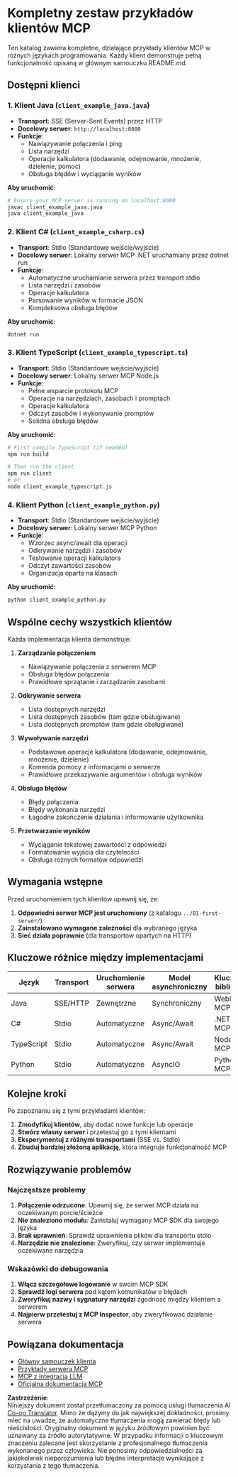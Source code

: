 <!--
CO_OP_TRANSLATOR_METADATA:
{
  "original_hash": "affcf199a44f60283a289dcb69dc144e",
  "translation_date": "2025-07-17T13:34:33+00:00",
  "source_file": "03-GettingStarted/02-client/complete_examples.md",
  "language_code": "pl"
}
-->
# Kompletny zestaw przykładów klientów MCP

Ten katalog zawiera kompletne, działające przykłady klientów MCP w różnych językach programowania. Każdy klient demonstruje pełną funkcjonalność opisaną w głównym samouczku README.md.

## Dostępni klienci

### 1. Klient Java (`client_example_java.java`)
- **Transport**: SSE (Server-Sent Events) przez HTTP
- **Docelowy serwer**: `http://localhost:8080`
- **Funkcje**: 
  - Nawiązywanie połączenia i ping
  - Lista narzędzi
  - Operacje kalkulatora (dodawanie, odejmowanie, mnożenie, dzielenie, pomoc)
  - Obsługa błędów i wyciąganie wyników

**Aby uruchomić:**
```bash
# Ensure your MCP server is running on localhost:8080
javac client_example_java.java
java client_example_java
```

### 2. Klient C# (`client_example_csharp.cs`)
- **Transport**: Stdio (Standardowe wejście/wyjście)
- **Docelowy serwer**: Lokalny serwer MCP .NET uruchamiany przez dotnet run
- **Funkcje**:
  - Automatyczne uruchamianie serwera przez transport stdio
  - Lista narzędzi i zasobów
  - Operacje kalkulatora
  - Parsowanie wyników w formacie JSON
  - Kompleksowa obsługa błędów

**Aby uruchomić:**
```bash
dotnet run
```

### 3. Klient TypeScript (`client_example_typescript.ts`)
- **Transport**: Stdio (Standardowe wejście/wyjście)
- **Docelowy serwer**: Lokalny serwer MCP Node.js
- **Funkcje**:
  - Pełne wsparcie protokołu MCP
  - Operacje na narzędziach, zasobach i promptach
  - Operacje kalkulatora
  - Odczyt zasobów i wykonywanie promptów
  - Solidna obsługa błędów

**Aby uruchomić:**
```bash
# First compile TypeScript (if needed)
npm run build

# Then run the client
npm run client
# or
node client_example_typescript.js
```

### 4. Klient Python (`client_example_python.py`)
- **Transport**: Stdio (Standardowe wejście/wyjście)  
- **Docelowy serwer**: Lokalny serwer MCP Python
- **Funkcje**:
  - Wzorzec async/await dla operacji
  - Odkrywanie narzędzi i zasobów
  - Testowanie operacji kalkulatora
  - Odczyt zawartości zasobów
  - Organizacja oparta na klasach

**Aby uruchomić:**
```bash
python client_example_python.py
```

## Wspólne cechy wszystkich klientów

Każda implementacja klienta demonstruje:

1. **Zarządzanie połączeniem**
   - Nawiązywanie połączenia z serwerem MCP
   - Obsługa błędów połączenia
   - Prawidłowe sprzątanie i zarządzanie zasobami

2. **Odkrywanie serwera**
   - Lista dostępnych narzędzi
   - Lista dostępnych zasobów (tam gdzie obsługiwane)
   - Lista dostępnych promptów (tam gdzie obsługiwane)

3. **Wywoływanie narzędzi**
   - Podstawowe operacje kalkulatora (dodawanie, odejmowanie, mnożenie, dzielenie)
   - Komenda pomocy z informacjami o serwerze
   - Prawidłowe przekazywanie argumentów i obsługa wyników

4. **Obsługa błędów**
   - Błędy połączenia
   - Błędy wykonania narzędzi
   - Łagodne zakończenie działania i informowanie użytkownika

5. **Przetwarzanie wyników**
   - Wyciąganie tekstowej zawartości z odpowiedzi
   - Formatowanie wyjścia dla czytelności
   - Obsługa różnych formatów odpowiedzi

## Wymagania wstępne

Przed uruchomieniem tych klientów upewnij się, że:

1. **Odpowiedni serwer MCP jest uruchomiony** (z katalogu `../01-first-server/`)
2. **Zainstalowano wymagane zależności** dla wybranego języka
3. **Sieć działa poprawnie** (dla transportów opartych na HTTP)

## Kluczowe różnice między implementacjami

| Język      | Transport | Uruchomienie serwera | Model asynchroniczny | Kluczowe biblioteki |
|------------|-----------|----------------------|---------------------|---------------------|
| Java       | SSE/HTTP  | Zewnętrzne           | Synchroniczny       | WebFlux, MCP SDK    |
| C#         | Stdio     | Automatyczne         | Async/Await         | .NET MCP SDK        |
| TypeScript | Stdio     | Automatyczne         | Async/Await         | Node MCP SDK        |
| Python     | Stdio     | Automatyczne         | AsyncIO             | Python MCP SDK      |

## Kolejne kroki

Po zapoznaniu się z tymi przykładami klientów:

1. **Zmodyfikuj klientów**, aby dodać nowe funkcje lub operacje
2. **Stwórz własny serwer** i przetestuj go z tymi klientami
3. **Eksperymentuj z różnymi transportami** (SSE vs. Stdio)
4. **Zbuduj bardziej złożoną aplikację**, która integruje funkcjonalność MCP

## Rozwiązywanie problemów

### Najczęstsze problemy

1. **Połączenie odrzucone**: Upewnij się, że serwer MCP działa na oczekiwanym porcie/ścieżce
2. **Nie znaleziono modułu**: Zainstaluj wymagany MCP SDK dla swojego języka
3. **Brak uprawnień**: Sprawdź uprawnienia plików dla transportu stdio
4. **Narzędzie nie znalezione**: Zweryfikuj, czy serwer implementuje oczekiwane narzędzia

### Wskazówki do debugowania

1. **Włącz szczegółowe logowanie** w swoim MCP SDK
2. **Sprawdź logi serwera** pod kątem komunikatów o błędach
3. **Zweryfikuj nazwy i sygnatury narzędzi** zgodność między klientem a serwerem
4. **Najpierw przetestuj z MCP Inspector**, aby zweryfikować działanie serwera

## Powiązana dokumentacja

- [Główny samouczek klienta](./README.md)
- [Przykłady serwera MCP](../../../../03-GettingStarted/01-first-server)
- [MCP z integracją LLM](../../../../03-GettingStarted/03-llm-client)
- [Oficjalna dokumentacja MCP](https://modelcontextprotocol.io/)

**Zastrzeżenie**:  
Niniejszy dokument został przetłumaczony za pomocą usługi tłumaczenia AI [Co-op Translator](https://github.com/Azure/co-op-translator). Mimo że dążymy do jak największej dokładności, prosimy mieć na uwadze, że automatyczne tłumaczenia mogą zawierać błędy lub nieścisłości. Oryginalny dokument w języku źródłowym powinien być uznawany za źródło autorytatywne. W przypadku informacji o kluczowym znaczeniu zalecane jest skorzystanie z profesjonalnego tłumaczenia wykonanego przez człowieka. Nie ponosimy odpowiedzialności za jakiekolwiek nieporozumienia lub błędne interpretacje wynikające z korzystania z tego tłumaczenia.